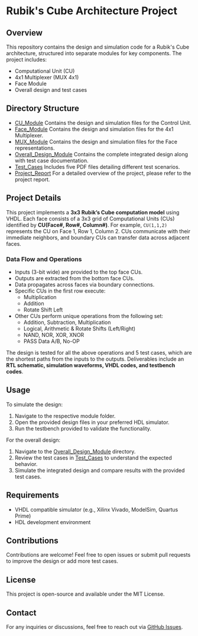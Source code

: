 # Rubik's Cube Architecture Project

## Overview

This repository contains the design and simulation code for a Rubik's Cube architecture, structured into separate modules for key components. The project includes:

- Computational Unit (CU)
- 4x1 Multiplexer (MUX 4x1)
- Face Module
- Overall design and test cases
## Directory Structure

- [CU_Module](https://github.com/HanumanSagarBathula7392/Rubiks_Cube_Architecture/tree/main/CU_Module) Contains the design and simulation files for the Control Unit.
- [Face_Module](https://github.com/HanumanSagarBathula7392/Rubiks_Cube_Architecture/tree/main/Face_Module) Contains the design and simulation files for the 4x1 Multiplexer.
- [MUX_Module](https://github.com/HanumanSagarBathula7392/Rubiks_Cube_Architecture/tree/main/MUX_Module) Contains the design and simulation files for the Face representations.
- [Overall_Design_Module](https://github.com/HanumanSagarBathula7392/Rubiks_Cube_Architecture/tree/main/Overall_Design_Module) Contains the complete integrated design along with test case documentation.
- [Test_Cases](https://github.com/HanumanSagarBathula7392/Rubiks_Cube_Architecture/tree/main/Test_Cases) Includes five PDF files detailing different test scenarios.
- [Project_Report](https://github.com/HanumanSagarBathula7392/Rubiks_Cube_Architecture/blob/main/Project_Report.pdf) For a detailed overview of the project, please refer to the project report.

## Project Details

This project implements a **3x3 Rubik’s Cube computation model** using VHDL. Each face consists of a 3x3 grid of Computational Units (CUs) identified by **CU(Face#, Row#, Column#)**. For example, `CU(1,1,2)` represents the CU on Face 1, Row 1, Column 2. CUs communicate with their immediate neighbors, and boundary CUs can transfer data across adjacent faces.

### Data Flow and Operations
- Inputs (3-bit wide) are provided to the top face CUs.
- Outputs are extracted from the bottom face CUs.
- Data propagates across faces via boundary connections.
- Specific CUs in the first row execute:
  - Multiplication
  - Addition
  - Rotate Shift Left
- Other CUs perform unique operations from the following set:
  - Addition, Subtraction, Multiplication
  - Logical, Arithmetic & Rotate Shifts (Left/Right)
  - NAND, NOR, XOR, XNOR
  - PASS Data A/B, No-OP

The design is tested for all the above operations and 5 test cases, which are the shortest paths from the inputs to the outputs. Deliverables include an **RTL schematic, simulation waveforms, VHDL codes, and testbench codes**.

## Usage

To simulate the design:

1. Navigate to the respective module folder.
2. Open the provided design files in your preferred HDL simulator.
3. Run the testbench provided to validate the functionality.

For the overall design:

1. Navigate to the [Overall_Design_Module](https://github.com/HanumanSagarBathula7392/Rubiks_Cube_Architecture/tree/main/Overall_Design_Module) directory.
2. Review the test cases in [Test_Cases](https://github.com/HanumanSagarBathula7392/Rubiks_Cube_Architecture/tree/main/Test_Cases) to understand the expected behavior.
3. Simulate the integrated design and compare results with the provided test cases.

## Requirements

- VHDL compatible simulator (e.g., Xilinx Vivado, ModelSim, Quartus Prime)
- HDL development environment

## Contributions

Contributions are welcome! Feel free to open issues or submit pull requests to improve the design or add more test cases.

## License

This project is open-source and available under the MIT License.

## Contact

For any inquiries or discussions, feel free to reach out via [GitHub Issues](https://github.com/HanumanSagarBathula7392/Rubiks_Cube_Architecture/issues).


